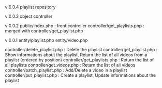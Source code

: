 v 0.0.4
playlist repository

v 0.0.3
object controller

v 0.0.2
public/index.php : front controller
controller/get_playlists.php : merged with controller/get_playlist.php

v 0.0.1
entity/playlist.php
entity/video.php

controller/delete_playlist.php : Delete the playlist
controller/get_playlist.php : Show informations about the playlist, Return the list of all videos from a playlist (ordered by position)
controller/get_playlists.php : Return the list of all playlists
controller/get_videos.php : Return the list of all videos
controller/patch_playlist.php : Add/Delete a video in a playlist
controller/put_playlist.php : Create a playlist, Update informations about the playlist
